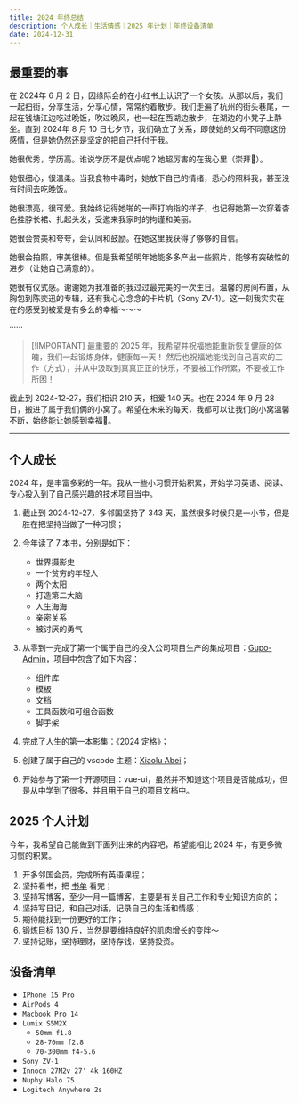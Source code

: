 ```yaml
---
title: 2024 年终总结
description: 个人成长｜生活情感｜2025 年计划｜年终设备清单
date: 2024-12-31
---
```


## 最重要的事

在 2024年 6 月 2 日，因缘际会的在小红书上认识了一个女孩。从那以后，我们一起扫街，分享生活，分享心情，常常约着散步。我们走遍了杭州的街头巷尾，一起在钱塘江边吃过晚饭，吹过晚风，也一起在西湖边散步，在湖边的小凳子上静坐。直到 2024年 8 月 10 日七夕节，我们确立了关系，即使她的父母不同意这份感情，但是她仍然还是坚定的把自己托付于我。

她很优秀，学历高。谁说学历不是优点呢？她超厉害的在我心里（崇拜🤩）。

她很细心，很温柔。当我食物中毒时，她放下自己的情绪，悉心的照料我，甚至没有时间去吃晚饭。

她很漂亮，很可爱。我始终记得她啪的一声打响指的样子，也记得她第一次穿着杏色挂脖长裙、扎起头发，受邀来我家时的拘谨和美丽。

她很会赞美和夸夸，会认同和鼓励。在她这里我获得了够够的自信。

她很会拍照，审美很棒。但是我希望明年她能多多产出一些照片，能够有突破性的进步（让她自己满意的）。

她很有仪式感。谢谢她为我准备的我过过最完美的一次生日。温馨的房间布置，从胸包到陈奕迅的专辑，还有我心心念念的卡片机（Sony ZV-1）。这一刻我实实在在的感受到被爱是有多么的幸福～～～

······

> [!IMPORTANT] 最重要的
> 2025 年，我希望并祝福她能重新恢复健康的体魄，我们一起锻炼身体，健康每一天！
> 然后也祝福她能找到自己喜欢的工作（方式），并从中汲取到真真正正的快乐，不要被工作所累，不要被工作所困！

截止到 2024-12-27，我们相识 210 天，相爱 140 天。也在 2024 年 9 月 28 日，搬进了属于我们俩的小窝了。希望在未来的每天，我都可以让我们的小窝温馨不断，始终能让她感到幸福🥰。

---

## 个人成长

2024 年，是丰富多彩的一年。我从一些小习惯开始积累，开始学习英语、阅读、专心投入到了自己感兴趣的技术项目当中。

1. 截止到 2024-12-27，多邻国坚持了 343 天，虽然很多时候只是一小节，但是胜在把坚持当做了一种习惯；
2. 今年读了 7 本书，分别是如下：

   - 世界摄影史
   - 一个贫穷的年轻人
   - 两个太阳
   - 打造第二大脑
   - 人生海海
   - 亲密关系
   - 被讨厌的勇气

3. 从零到一完成了第一个属于自己的投入公司项目生产的集成项目：[Gupo-Admin](https://demo.group-ds.com/dev-business-kits-docs/)，项目中包含了如下内容：

   - 组件库
   - 模板
   - 文档
   - 工具函数和可组合函数
   - 脚手架

4. 完成了人生的第一本影集：《2024 定格》；
5. 创建了属于自己的 vscode 主题：[Xiaolu Abei](https://marketplace.visualstudio.com/items?itemName=xiaoluabei.xiaoluabei-vscode-theme)；
6. 开始参与了第一个开源项目：vue-ui，虽然并不知道这个项目是否能成功，但是从中学到了很多，并且用于自己的项目文档中。

## 2025 个人计划

今年，我希望自己能做到下面列出来的内容吧，希望能相比 2024 年，有更多微习惯的积累。

1. 开多邻国会员，完成所有英语课程；
2. 坚持看书，把 [书单](https://x.com/yangyixxxx/status/1870454396410327408?s=46) 看完；
3. 坚持写博客，至少一月一篇博客，主要是有关自己工作和专业知识方向的；
4. 坚持写日记，和自己对话，记录自己的生活和情感；
5. 期待能找到一份更好的工作；
6. 锻炼目标 130 斤，当然是要维持良好的肌肉增长的变胖～
7. 坚持记账，坚持理财，坚持存钱，坚持投资。

## 设备清单

- `IPhone 15 Pro`
- `AirPods 4`
- `Macbook Pro 14`
- `Lumix S5M2X`
  - `50mm f1.8`
  - `28-70mm f2.8`
  - `70-300mm f4-5.6`
- `Sony ZV-1`
- `Innocn 27M2v 27' 4k 160HZ`
- `Nuphy Halo 75`
- `Logitech Anywhere 2s`
